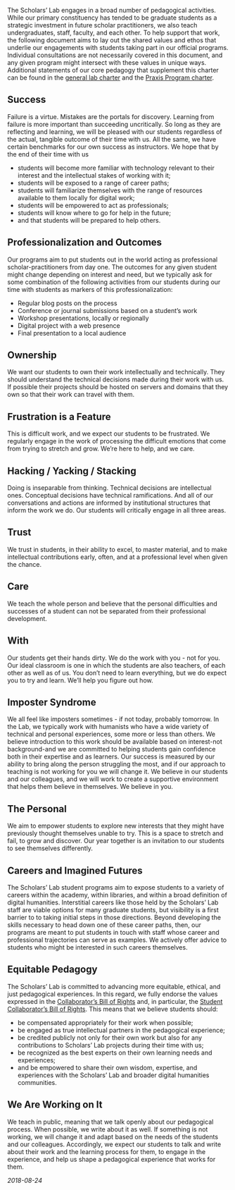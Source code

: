 The Scholars’ Lab engages in a broad number of pedagogical activities. While our primary constituency has tended to be graduate students as a strategic investment in future scholar practitioners, we also teach undergraduates, staff, faculty, and each other. To help support that work, the following document aims to lay out the shared values and ethos that underlie our engagements with students taking part in our official programs. Individual consultations are not necessarily covered in this document, and any given program might intersect with these values in unique ways. Additional statements of our core pedagogy that supplement this charter can be found in the [general lab charter](http://scholarslab.org/about/charter) and the [Praxis Program charter](http://praxis.scholarslab.org/praxis-program-charter/). 

## Success

Failure is a virtue. Mistakes are the portals for discovery. Learning from failure is more important than succeeding uncritically. So long as they are reflecting and learning, we will be pleased with our students regardless of the actual, tangible outcome of their time with us. All the same, we have certain benchmarks for our own success as instructors. We hope that by the end of their time with us

* students will become more familiar with technology relevant to their interest and the intellectual stakes of working with it;
* students will be exposed to a range of career paths;
* students will familiarize themselves with the range of resources available to them locally for digital work;
* students will be empowered to act as professionals;
* students will know where to go for help in the future;
* and that students will be prepared to help others.

## Professionalization and Outcomes

Our programs aim to put students out in the world acting as professional scholar-practitioners from day one. The outcomes for any given student might change depending on interest and need, but we typically ask for some combination of the following activities from our students during our time with students as markers of this professionalization:

* Regular blog posts on the process
* Conference or journal submissions based on a student’s work
* Workshop presentations, locally or regionally
* Digital project with a web presence
* Final presentation to a local audience

## Ownership

We want our students to own their work intellectually and technically. They should understand the technical decisions made during their work with us. If possible their projects should be hosted on servers and domains that they own so that their work can travel with them.

## Frustration is a Feature

This is difficult work, and we expect our students to be frustrated. We regularly engage in the work of processing the difficult emotions that come from trying to stretch and grow. We’re here to help, and we care.

## Hacking / Yacking / Stacking

Doing is inseparable from thinking. Technical decisions are intellectual ones. Conceptual decisions have technical ramifications. And all of our conversations and actions are informed by institutional structures that inform the work we do. Our students will critically engage in all three areas.
## Trust

We trust in students, in their ability to excel, to master material, and to make intellectual contributions early, often, and at a professional level when given the chance.

## Care

We teach the whole person and believe that the personal difficulties and successes of a student can not be separated from their professional development.

## With

Our students get their hands dirty. We do the work with you - not for you. Our ideal classroom is one in which the students are also teachers, of each other as well as of us. You don’t need to learn everything, but we do expect you to try and learn. We’ll help you figure out how.

## Imposter Syndrome

We all feel like imposters sometimes - if not today, probably tomorrow. In the Lab, we typically work with humanists who have a wide variety of technical and personal experiences, some more or less than others. We believe introduction to this work should be available based on interest-not background-and we are committed to helping students gain confidence both in their expertise and as learners. Our success is measured by our ability to bring along the person struggling the most, and if our approach to teaching is not working for you we will change it. We believe in our students and our colleagues, and we will work to create a supportive environment that helps them believe in themselves. We believe in you.

## The Personal

We aim to empower students to explore new interests that they might have previously thought themselves unable to try. This is a space to stretch and fail, to grow and discover. Our year together is an invitation to our students to see themselves differently.

## Careers and Imagined Futures

The Scholars’ Lab student programs aim to expose students to a variety of careers within the academy, within libraries, and within a broad definition of digital humanities. Interstitial careers like those held by the Scholars’ Lab staff are viable options for many graduate students, but visibility is a first barrier to to taking initial steps in those directions. Beyond developing the skills necessary to head down one of these career paths, then, our programs are meant to put students in touch with staff whose career and professional trajectories can serve as examples. We actively offer advice to students who might be interested in such careers themselves.

## Equitable Pedagogy

The Scholars’ Lab is committed to advancing more equitable, ethical, and just pedagogical experiences. In this regard, we fully endorse the values expressed in the [Collaborator’s Bill of Rights](http://mcpress.media-commons.org/offthetracks/part-one-models-for-collaboration-career-paths-acquiring-institutional-support-and-transformation-in-the-field/a-collaboration/collaborators%E2%80%99-bill-of-rights/) and, in particular, the [Student Collaborator’s Bill of Rights](http://cdh.ucla.edu/news/a-student-collaborators-bill-of-rights/). This means that we believe students should:

* be compensated appropriately for their work when possible;
* be engaged as true intellectual partners in the pedagogical experience;
* be credited publicly not only for their own work but also for any contributions to Scholars’ Lab projects during their time with us;
* be recognized as the best experts on their own learning needs and experiences;
* and be empowered to share their own wisdom, expertise, and experiences with the Scholars’ Lab and broader digital humanities communities.

## We Are Working on It

We teach in public, meaning that we talk openly about our pedagogical process. When possible, we write about it as well. If something is not working, we will change it and adapt based on the needs of the students and our colleagues. Accordingly, we expect our students to talk and write about their work and the learning process for them, to engage in the experience, and help us shape a pedagogical experience that works for them.

_2018-08-24_
